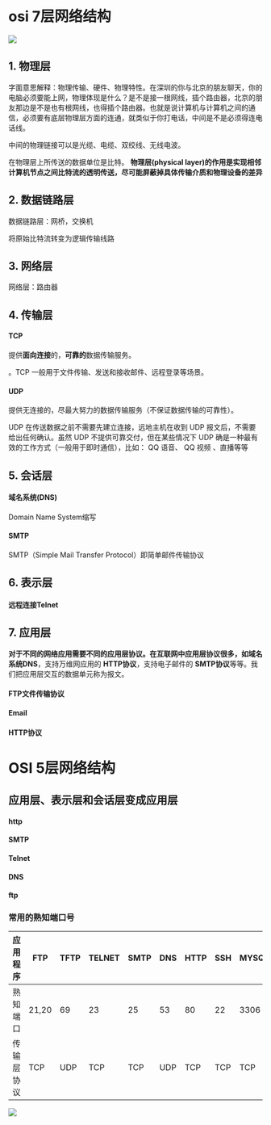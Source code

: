 # osi  7层网络结构

![](E:\2020\code\springboot_dubbo\tools\md\计算机网络\img\7层网络模型.png)



## 1.  物理层

字面意思解释：物理传输、硬件、物理特性。在深圳的你与北京的朋友聊天，你的电脑必须要能上网，物理体现是什么？是不是接一根网线，插个路由器，北京的朋友那边是不是也有根网线，也得插个路由器。也就是说计算机与计算机之间的通信，必须要有底层物理层方面的连通，就类似于你打电话，中间是不是必须得连电话线。

中间的物理链接可以是光缆、电缆、双绞线、无线电波。

在物理层上所传送的数据单位是比特。 **物理层(physical layer)的作用是实现相邻计算机节点之间比特流的透明传送，尽可能屏蔽掉具体传输介质和物理设备的差异**

## 2. 数据链路层

数据链路层：网桥，交换机

将原始比特流转变为逻辑传输线路

## 3.  网络层

网络层：路由器

## 4. 传输层

#### TCP

提供**面向连接**的，**可靠的**数据传输服务。

。TCP 一般用于文件传输、发送和接收邮件、远程登录等场景。

#### UDP
提供无连接的，尽最大努力的数据传输服务（不保证数据传输的可靠性）。

UDP 在传送数据之前不需要先建立连接，远地主机在收到 UDP 报文后，不需要给出任何确认。虽然 UDP 不提供可靠交付，但在某些情况下 UDP 确是一种最有效的工作方式（一般用于即时通信），比如： QQ 语音、 QQ 视频 、直播等等

## 5. 会话层

#### 域名系统(DNS)

Domain Name System缩写

#### SMTP

SMTP（Simple Mail Transfer Protocol）即简单邮件传输协议

## 6. 表示层

#### 远程连接TeInet

## 7. 应用层

**对于不同的网络应用需要不同的应用层协议。在互联网中应用层协议很多，如域名系统DNS**，支持万维网应用的 **HTTP协议**，支持电子邮件的 **SMTP协议**等等。我们把应用层交互的数据单元称为报文。

#### FTP文件传输协议

#### Email

#### HTTP协议



# OSI 5层网络结构

## 应用层、表示层和会话层变成应用层

#### http

#### SMTP

#### TeInet

#### DNS

#### ftp

### 常用的熟知端口号

| 应用程序   | FTP   | TFTP | TELNET | SMTP | DNS  | HTTP | SSH  | MYSQL |
| ---------- | ----- | ---- | ------ | ---- | ---- | ---- | ---- | ----- |
| 熟知端口   | 21,20 | 69   | 23     | 25   | 53   | 80   | 22   | 3306  |
| 传输层协议 | TCP   | UDP  | TCP    | TCP  | UDP  | TCP  | TCP  | TCP   |





![](E:\2020\code\springboot_dubbo\tools\md\计算机网络\img\计算机网络总结.png)

